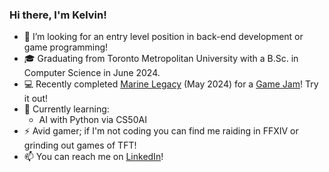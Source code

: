 ### Hi there, I'm Kelvin!

- 👯 I’m looking for an entry level position in back-end development or game programming!
- 🎓 Graduating from Toronto Metropolitan University with a B.Sc. in Computer Science in June 2024.
- 💻 Recently completed [Marine Legacy](https://edyth-k.itch.io/marine-legacy) (May 2024) for a [Game Jam](https://itch.io/jam/-pixel-game-jam-2024)! Try it out!
- 🌱 Currently learning:
  - AI with Python via CS50AI
- ⚡ Avid gamer; if I'm not coding you can find me raiding in FFXIV or grinding out games of TFT!
- 📫 You can reach me on [LinkedIn](https://www.linkedin.com/in/kelvin-dela-cruz/)! 
<!--
**Edyth-K/Edyth-K** is a ✨ _special_ ✨ repository because its `README.md` (this file) appears on your GitHub profile.

Here are some ideas to get you started:

- 💻 I'm currently a Software Engineer I.
- 🔭 I’m currently working on ...
- 🌱 I’m currently learning ...
- 👯 I’m looking to collaborate on ...
- 🤔 I’m looking for help with ...
- 💬 Ask me about ...
- 📫 How to reach me: ...
- 😄 Pronouns: ...
- ⚡ Fun fact: ...
-->

